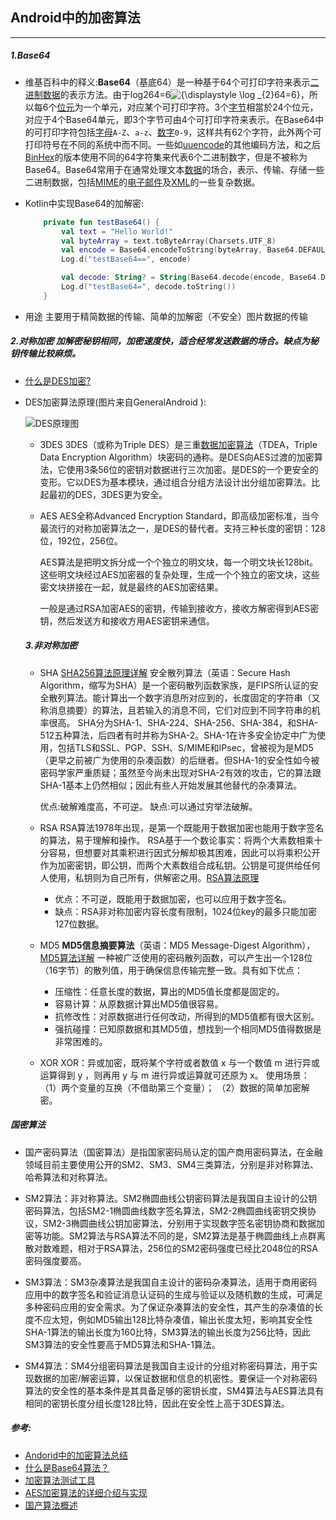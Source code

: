 ## Android中的加密算法
----



##### 1.Base64

* 维基百科中的释义:**Base64**（基底64）是一种基于64个可打印字符来表示[二进制数据](https://zh.wikipedia.org/wiki/二进制)的表示方法。由于log2⁡64=6![{\displaystyle \log _{2}64=6}](https://wikimedia.org/api/rest_v1/media/math/render/svg/9c986fbdc6c036a937e0647d7a6ec5ad745bccab)，所以每6个[位元](https://zh.wikipedia.org/wiki/位元)为一个单元，对应某个可打印字符。3个[字节](https://zh.wikipedia.org/wiki/字节)相當於24个位元，对应于4个Base64单元，即3个字节可由4个可打印字符来表示。在Base64中的可打印字符包括[字母](https://zh.wikipedia.org/wiki/拉丁字母)`A-Z`、`a-z`、[数字](https://zh.wikipedia.org/wiki/数字)`0-9`，这样共有62个字符，此外两个可打印符号在不同的系统中而不同。一些如[uuencode](https://zh.wikipedia.org/wiki/Uuencode)的其他编码方法，和之后[BinHex](https://zh.wikipedia.org/w/index.php?title=BinHex&action=edit&redlink=1)的版本使用不同的64字符集来代表6个二进制数字，但是不被称为Base64。Base64常用于在通常处理文本[数据](https://zh.wikipedia.org/wiki/数据)的场合，表示、传输、存储一些二进制数据，包括[MIME](https://zh.wikipedia.org/wiki/MIME)的[电子邮件](https://zh.wikipedia.org/wiki/电子邮件)及[XML](https://zh.wikipedia.org/wiki/XML)的一些复杂数据。

* Kotlin中实现Base64的加解密:

  ```kotlin
      private fun testBase64() {
          val text = "Hello World!"
          val byteArray = text.toByteArray(Charsets.UTF_8)
          val encode = Base64.encodeToString(byteArray, Base64.DEFAULT)
          Log.d("testBase64==", encode)
  
          val decode: String? = String(Base64.decode(encode, Base64.DEFAULT),Charsets.UTF_8)
          Log.d("testBase64=", decode.toString())
      }
  ```

* 用途  主要用于精简数据的传输、简单的加解密（不安全）图片数据的传输

##### 2.对称加密  加解密秘钥相同，加密速度快，适合经常发送数据的场合。缺点为秘钥传输比较麻烦。

* [什么是DES加密?](https://www.zhihu.com/question/36767829) 

* DES加密算法原理(图片来自GeneralAndroid ):

  ![DES原理图](https://pica.zhimg.com/80/v2-5c8662f473220a8cd18f5622f4e412e8_1440w.jpg?source=1940ef5c)

  

  * 3DES 3DES（或称为Triple DES）是三重[数据加密算法](https://links.jianshu.com/go?to=https%3A%2F%2Fbaike.baidu.com%2Fitem%2F%E6%95%B0%E6%8D%AE%E5%8A%A0%E5%AF%86%E7%AE%97%E6%B3%95%2F3030864)（TDEA，Triple Data Encryption Algorithm）块密码的通称。是DES向AES过渡的加密算法，它使用3条56位的密钥对数据进行三次加密。是DES的一个更安全的变形。它以DES为基本模块，通过组合分组方法设计出分组加密算法。比起最初的DES，3DES更为安全。

  * AES AES全称Advanced Encryption Standard，即高级加密标准，当今最流行的对称加密算法之一，是DES的替代者。支持三种长度的密钥：128位，192位，256位。

    AES算法是把明文拆分成一个个独立的明文块，每一个明文块长128bit。这些明文块经过AES加密器的复杂处理，生成一个个独立的密文块，这些密文块拼接在一起，就是最终的AES加密结果。

    一般是通过RSA加密AES的密钥，传输到接收方，接收方解密得到AES密钥，然后发送方和接收方用AES密钥来通信。

  

  

  ##### 3.非对称加密

  * SHA  [SHA256算法原理详解](https://blog.csdn.net/u011583927/article/details/80905740)   安全散列算法（英语：Secure Hash Algorithm，缩写为SHA）是一个密码散列函数家族，是FIPS所认证的安全散列算法。能计算出一个数字消息所对应到的，长度固定的字符串（又称消息摘要）的算法，且若输入的消息不同，它们对应到不同字符串的机率很高。
    SHA分为SHA-1、SHA-224、SHA-256、SHA-384，和SHA-512五种算法，后四者有时并称为SHA-2。SHA-1在许多安全协定中广为使用，包括TLS和SSL、PGP、SSH、S/MIME和IPsec，曾被视为是MD5（更早之前被广为使用的杂凑函数）的后继者。但SHA-1的安全性如今被密码学家严重质疑；虽然至今尚未出现对SHA-2有效的攻击，它的算法跟SHA-1基本上仍然相似；因此有些人开始发展其他替代的杂凑算法。

    优点:破解难度高，不可逆。 缺点:可以通过穷举法破解。

  * RSA RSA算法1978年出现，是第一个既能用于数据加密也能用于数字签名的算法，易于理解和操作。
    RSA基于一个数论事实：将两个大素数相乘十分容易，但想要对其乘积进行因式分解却极其困难，因此可以将乘积公开作为加密密钥，即公钥，而两个大素数组合成私钥。公钥是可提供给任何人使用，私钥则为自己所有，供解密之用。[RSA算法原理](https://www.ruanyifeng.com/blog/2013/06/rsa_algorithm_part_one.html) 

    - 优点：不可逆，既能用于数据加密，也可以应用于数字签名。
    - 缺点：RSA非对称加密内容长度有限制，1024位key的最多只能加密127位数据。

  * MD5 **MD5信息摘要算法**（英语：MD5 Message-Digest Algorithm），[MD5算法详解](https://blog.csdn.net/goodnameused/article/details/81068697) 一种被广泛使用的密码散列函数，可以产生出一个128位（16字节）的散列值，用于确保信息传输完整一致。具有如下优点：
    - 压缩性：任意长度的数据，算出的MD5值长度都是固定的。
    - 容易计算：从原数据计算出MD5值很容易。
    - 抗修改性：对原数据进行任何改动，所得到的MD5值都有很大区别。
    - 强抗碰撞：已知原数据和其MD5值，想找到一个相同MD5值得数据是非常困难的。

  * XOR XOR：异或加密，既将某个字符或者数值 x 与一个数值 m 进行异或运算得到 y ，则再用 y 与 m 进行异或运算就可还原为 x。
    使用场景：
    （1）两个变量的互换（不借助第三个变量）；
    （2）数据的简单加密解密。



##### 国密算法

* 国产密码算法（国密算法）是指国家密码局认定的国产商用密码算法，在金融领域目前主要使用公开的SM2、SM3、SM4三类算法，分别是非对称算法、哈希算法和对称算法。

* SM2算法：非对称算法。SM2椭圆曲线公钥密码算法是我国自主设计的公钥密码算法，包括SM2-1椭圆曲线数字签名算法，SM2-2椭圆曲线密钥交换协议，SM2-3椭圆曲线公钥加密算法，分别用于实现数字签名密钥协商和数据加密等功能。SM2算法与RSA算法不同的是，SM2算法是基于椭圆曲线上点群离散对数难题，相对于RSA算法，256位的SM2密码强度已经比2048位的RSA密码强度要高。

* SM3算法：SM3杂凑算法是我国自主设计的密码杂凑算法，适用于商用密码应用中的数字签名和验证消息认证码的生成与验证以及随机数的生成，可满足多种密码应用的安全需求。为了保证杂凑算法的安全性，其产生的杂凑值的长度不应太短，例如MD5输出128比特杂凑值，输出长度太短，影响其安全性SHA-1算法的输出长度为160比特，SM3算法的输出长度为256比特，因此SM3算法的安全性要高于MD5算法和SHA-1算法。

*  SM4算法：SM4分组密码算法是我国自主设计的分组对称密码算法，用于实现数据的加密/解密运算，以保证数据和信息的机密性。要保证一个对称密码算法的安全性的基本条件是其具备足够的密钥长度，SM4算法与AES算法具有相同的密钥长度分组长度128比特，因此在安全性上高于3DES算法。





##### 参考:

* [Andorid中的加密算法总结](https://www.jianshu.com/p/9c5db51d3efc) 
* [什么是Base64算法？](https://blog.csdn.net/qq_19782019/article/details/88117150) 
* [加密算法测试工具](https://tool.chinaz.com/Tools/Base64.aspx) 
* [AES加密算法的详细介绍与实现](https://blog.csdn.net/qq_28205153/article/details/55798628) 
* [国产算法概述](https://www.cnblogs.com/peterYong/p/15043372.html) 



